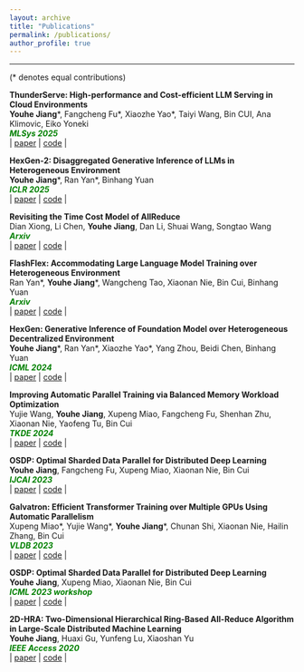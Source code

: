 ```yaml
---
layout: archive
title: "Publications"
permalink: /publications/
author_profile: true
---
```


---
(* denotes equal contributions)  

**ThunderServe: High-performance and Cost-efficient LLM Serving in Cloud Environments**  
**Youhe Jiang**\*, Fangcheng Fu\*, Xiaozhe Yao\*, Taiyi Wang, Bin CUI, Ana Klimovic, Eiko Yoneki  
<span style="color:green; font-style:italic">**MLSys 2025**</span>   
| [paper]()
| [code]() |

**HexGen-2: Disaggregated Generative Inference of LLMs in Heterogeneous Environment**  
**Youhe Jiang**\*, Ran Yan\*, Binhang Yuan  
<span style="color:green; font-style:italic">**ICLR 2025**</span>   
| [paper]()
| [code]() |

**Revisiting the Time Cost Model of AllReduce**  
Dian Xiong, Li Chen, **Youhe Jiang**, Dan Li, Shuai Wang, Songtao Wang  
<span style="color:green; font-style:italic">**Arxiv**</span>   
| [paper](https://arxiv.org/pdf/2409.04202)
| [code]() |

**FlashFlex: Accommodating Large Language Model Training over Heterogeneous Environment**  
Ran Yan\*, **Youhe Jiang**\*, Wangcheng Tao, Xiaonan Nie, Bin Cui, Binhang Yuan   
<span style="color:green; font-style:italic">**Arxiv**</span>   
| [paper](https://arxiv.org/pdf/2409.01143)
| [code](https://github.com/Relaxed-System-Lab/FlashFlex) |

**HexGen: Generative Inference of Foundation Model over Heterogeneous Decentralized Environment**  
**Youhe Jiang**\*, Ran Yan\*, Xiaozhe Yao\*, Yang Zhou, Beidi Chen, Binhang Yuan   
<span style="color:green; font-style:italic">**ICML 2024**</span>   
| [paper](https://arxiv.org/pdf/2311.11514.pdf)
| [code](https://github.com/Relaxed-System-Lab/HexGen/tree/main) |

**Improving Automatic Parallel Training via Balanced Memory Workload Optimization**  
Yujie Wang, **Youhe Jiang**, Xupeng Miao, Fangcheng Fu, Shenhan Zhu, Xiaonan Nie, Yaofeng Tu, Bin Cui    
<span style="color:green; font-style:italic">**TKDE 2024**</span>   
| [paper](https://arxiv.org/pdf/2307.02031.pdf)
| [code](https://github.com/PKU-DAIR/Hetu/tree/main/tools/Galvatron) |

**OSDP: Optimal Sharded Data Parallel for Distributed Deep Learning**  
**Youhe Jiang**, Fangcheng Fu, Xupeng Miao, Xiaonan Nie, Bin Cui  
<span style="color:green; font-style:italic">**IJCAI 2023**</span>  
| [paper](https://arxiv.org/pdf/2209.13258.pdf)
| [code](https://github.com/Youhe-Jiang/IJCAI2023-OptimalShardedDataParallel) |

**Galvatron: Efficient Transformer Training over Multiple GPUs Using Automatic Parallelism**  
Xupeng Miao\*, Yujie Wang\*, **Youhe Jiang**\*, Chunan Shi, Xiaonan Nie, Hailin Zhang, Bin Cui    
<span style="color:green; font-style:italic">**VLDB 2023**</span>  
| [paper](https://arxiv.org/pdf/2211.13878.pdf)
| [code](https://github.com/PKU-DAIR/Hetu/tree/main/tools/Galvatron) |

**OSDP: Optimal Sharded Data Parallel for Distributed Deep Learning**  
**Youhe Jiang**, Xupeng Miao, Xiaonan Nie, Bin Cui   
<span style="color:green; font-style:italic">**ICML 2023 workshop**</span>    
| [paper](https://www.dropbox.com/s/07lpaf4pdf7pza0/ICML_Workshop_Camera-ready.pdf?dl=0)
| [code](https://github.com/Youhe-Jiang/IJCAI2023-OptimalShardedDataParallel) |

**2D-HRA: Two-Dimensional Hierarchical Ring-Based All-Reduce Algorithm in Large-Scale Distributed Machine Learning**  
**Youhe Jiang**, Huaxi Gu, Yunfeng Lu, Xiaoshan Yu  
<span style="color:green; font-style:italic">**IEEE Access 2020**</span>  
| [paper](https://ieeexplore.ieee.org/stamp/stamp.jsp?tp=&arnumber=9211480)
| [code]() |
